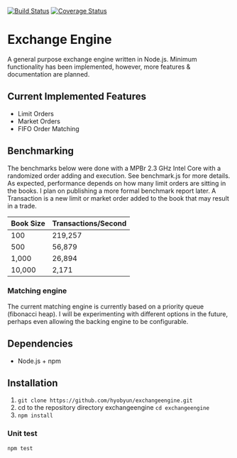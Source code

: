 [![Build Status](https://travis-ci.com/hyobyun/exchangeengine.svg?branch=master)](https://travis-ci.com/hyobyun/exchangeengine)
[![Coverage Status](https://coveralls.io/repos/github/hyobyun/exchangeengine/badge.svg?branch=master)](https://coveralls.io/github/hyobyun/exchangeengine?branch=master)

# Exchange Engine
A general purpose exchange engine written in Node.js. Minimum functionality has been implemented, however, more features & documentation are planned.

## Current Implemented Features
- Limit Orders
- Market Orders
- FIFO Order Matching

## Benchmarking
The benchmarks below were done with a MPBr 2.3 GHz Intel Core with a randomized order adding and execution. See benchmark.js for more details. As expected, performance depends on how many limit orders are sitting in the books. I plan on publishing a more formal benchmark report later. A Transaction is a new limit or market order added to the book that may result in a trade.

| Book Size | Transactions/Second |
|-----------|---------------------|
| 100       | 219,257             |
| 500       | 56,879              |
| 1,000     | 26,894              |
| 10,000    | 2,171               |

### Matching engine
The current matching engine is currently based on a priority queue (fibonacci heap). I will be experimenting with different options in the future, perhaps even allowing the backing engine to be configurable.

## Dependencies
* Node.js + npm

## Installation
1. `git clone https://github.com/hyobyun/exchangeengine.git`
2. cd to the repository directory exchangeengine `cd exchangeengine`
3. `npm install`



### Unit test
`npm test`
